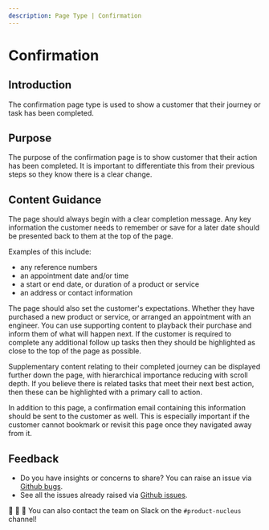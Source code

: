 ```yaml
---
description: Page Type | Confirmation
---
```


# Confirmation

## Introduction

The confirmation page type is used to show a customer that their journey or task has been completed.

## Purpose

The purpose of the confirmation page is to show customer that their action has been completed. It is important to differentiate this from their previous steps so they know there is a clear change.

## Content Guidance

The page should always begin with a clear completion message. Any key information the customer needs to remember or save for a later date should be presented back to them at the top of the page. 

Examples of this include:

- any reference numbers
- an appointment date and/or time
- a start or end date, or duration of a product or service
- an address or contact information

The page should also set the customer's expectations. Whether they have purchased a new product or service, or arranged an appointment with an engineer. You can use supporting content to playback their purchase and inform them of what will happen next. If the customer is required to complete any additional follow up tasks then they should be highlighted as close to the top of the page as possible.

Supplementary content relating to their completed journey can be displayed further down the page, with hierarchical importance reducing with scroll depth. If you believe there is related tasks that meet their next best action, then these can be highlighted with a primary call to action.

In addition to this page, a confirmation email containing this information should be sent to the customer as well. This is especially important if the customer cannot bookmark or revisit this page once they navigated away from it.

## Feedback

* Do you have insights or concerns to share? You can raise an issue via [Github bugs](https://github.com/ConnectedHomes/nucleus/issues/new?assignees=&labels=Bug&template=a--bug-report.md&title=[bug]%20[page-type-confirmation]).
* See all the issues already raised via [Github issues](https://github.com/connectedHomes/nucleus/issues?utf8=%E2%9C%93&q=is%3Aopen+is%3Aissue+label%3ABug+[page-type-guide]).

💩 🎉 🦄 You can also contact the team on Slack on the `#product-nucleus` channel!
